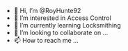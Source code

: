 - 👋 Hi, I’m @RoyHunte92
- 👀 I’m interested in Access Control
- 🌱 I’m currently learning Locksmithing
- 💞️ I’m looking to collaborate on ...
- 📫 How to reach me ...

<!---
RoyHunte92/RoyHunte92 is a ✨ special ✨ repository because its `README.md` (this file) appears on your GitHub profile.
You can click the Preview link to take a look at your changes.
--->
